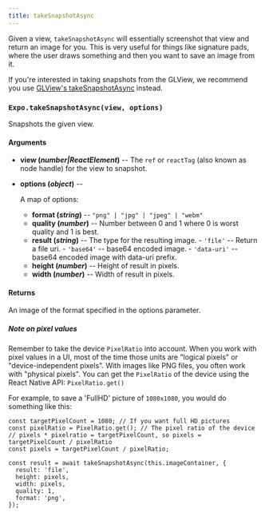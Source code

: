 ```yaml
---
title: takeSnapshotAsync
---
```


Given a view, `takeSnapshotAsync` will essentially screenshot that view and return an image for you. This is very useful for things like signature pads, where the user draws something and then you want to save an image from it.

If you're interested in taking snapshots from the GLView, we recommend you use [GLView's takeSnapshotAsync](./gl-view.html#takesnapshotasync) instead.

### `Expo.takeSnapshotAsync(view, options)`

Snapshots the given view.

#### Arguments

-   **view (_number|ReactElement_)** -- The `ref` or `reactTag` (also known as node handle) for the view to snapshot.
-   **options (_object_)** --

      A map of options:

    -   **format (_string_)** -- `"png" | "jpg" | "jpeg" | "webm"`
    -   **quality (_number_)** -- Number between 0 and 1 where 0 is worst quality and 1 is best.
    -   **result (_string_)** -- The type for the resulting image.
            \-   `'file'` -- Return a file uri.
            \-   `'base64'` -- base64 encoded image.
            \-   `'data-uri'` -- base64 encoded image with data-uri prefix.
    -   **height (_number_)** -- Height of result in pixels.
    -   **width (_number_)** -- Width of result in pixels.

#### Returns

An image of the format specified in the options parameter.

##### Note on pixel values
Remember to take the device `PixelRatio` into account. When you work with pixel values in a UI, most of the time those units are "logical pixels" or "device-independent pixels". With images like PNG files, you often work with "physical pixels". You can get the `PixelRatio` of the device using the React Native API: `PixelRatio.get()`

For example, to save a 'FullHD' picture of `1080x1080`, you would do something like this:

```
const targetPixelCount = 1080; // If you want full HD pictures
const pixelRatio = PixelRatio.get(); // The pixel ratio of the device
// pixels * pixelratio = targetPixelCount, so pixels = targetPixelCount / pixelRatio
const pixels = targetPixelCount / pixelRatio;

const result = await takeSnapshotAsync(this.imageContainer, {
  result: 'file',
  height: pixels,
  width: pixels,
  quality: 1,
  format: 'png',
});
```

